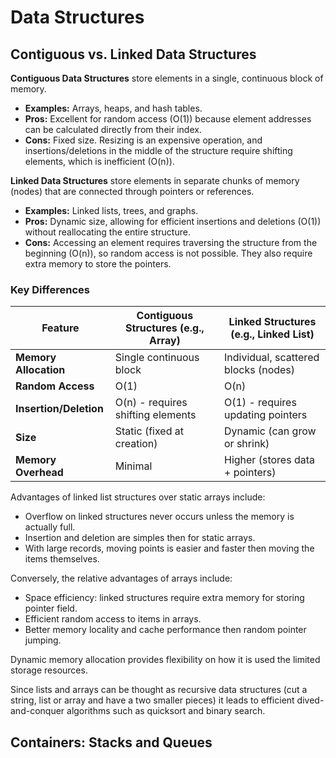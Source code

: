 # Data Structures
## Contiguous vs. Linked Data Structures
**Contiguous Data Structures** store elements in a single, continuous block of memory.
- **Examples:** Arrays, heaps, and hash tables.
- **Pros:** Excellent for random access (O(1)) because element addresses can be calculated directly from their index.
- **Cons:** Fixed size. Resizing is an expensive operation, and insertions/deletions in the middle of the structure require shifting elements, which is inefficient (O(n)).

**Linked Data Structures** store elements in separate chunks of memory (nodes) that are connected through pointers or references.
- **Examples:** Linked lists, trees, and graphs.
- **Pros:** Dynamic size, allowing for efficient insertions and deletions (O(1)) without reallocating the entire structure.
- **Cons:** Accessing an element requires traversing the structure from the beginning (O(n)), so random access is not possible. They also require extra memory to store the pointers.

### Key Differences

| Feature              | Contiguous Structures (e.g., Array) | Linked Structures (e.g., Linked List) |
| -------------------- | ----------------------------------- | ------------------------------------- |
| **Memory Allocation**| Single continuous block             | Individual, scattered blocks (nodes)  |
| **Random Access**    | O(1)                                | O(n)                                  |
| **Insertion/Deletion**| O(n) - requires shifting elements   | O(1) - requires updating pointers     |
| **Size**             | Static (fixed at creation)          | Dynamic (can grow or shrink)          |
| **Memory Overhead**  | Minimal                             | Higher (stores data + pointers)       |

Advantages of linked list structures over static arrays include:
* Overflow on linked structures never occurs unless the memory is actually full.
* Insertion and deletion are simples then for static arrays.
* With large records, moving points is easier and faster then moving the items themselves.

Conversely, the relative advantages of arrays include:
* Space efficiency: linked structures require extra memory for storing pointer field.
* Efficient random access to items in arrays.
* Better memory locality and cache performance then random pointer jumping.

Dynamic memory allocation provides flexibility on how it is used the limited storage resources.

Since lists and arrays can be thought as recursive data structures (cut a string, list or array and have a two smaller pieces) it leads to efficient dived-and-conquer algorithms such as quicksort and binary search.

## Containers: Stacks and Queues

